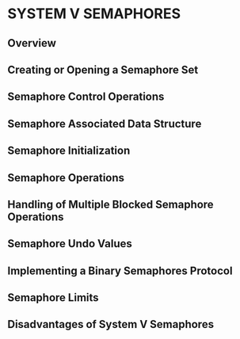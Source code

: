 # SYSTEM V SEMAPHORES

## Overview

## Creating or Opening a Semaphore Set

## Semaphore Control Operations

## Semaphore Associated Data Structure

## Semaphore Initialization

## Semaphore Operations

## Handling of Multiple Blocked Semaphore Operations

## Semaphore Undo Values

## Implementing a Binary Semaphores Protocol

## Semaphore Limits

## Disadvantages of System V Semaphores